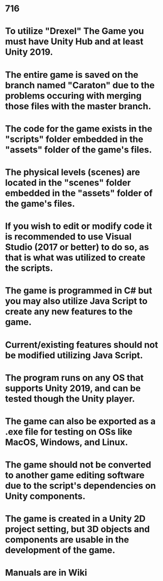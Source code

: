 # 716

# To utilize "Drexel" The Game you must have Unity Hub and at least Unity 2019.
# The entire game is saved on the branch named "Caraton" due to the problems occuring with merging those files with the master branch.
# The code for the game exists in the "scripts" folder embedded in the "assets" folder of the game's files.
# The physical levels (scenes) are located in the "scenes" folder embedded in the "assets" folder of the game's files.
# If you wish to edit or modify code it is recommended to use Visual Studio (2017 or better) to do so, as that is what was utilized to create the scripts.
# The game is programmed in C# but you may also utilize Java Script to create any new features to the game.
# Current/existing features should not be modified utilizing Java Script.
# The program runs on any OS that supports Unity 2019, and can be tested though the Unity player.
# The game can also be exported as a .exe file for testing on OSs like MacOS, Windows, and Linux.
# The game should not be converted to another game editing software due to the script's dependencies on Unity components.
# The game is created in a Unity 2D project setting, but 3D objects and components are usable in the development of the game.
# Manuals are in Wiki
